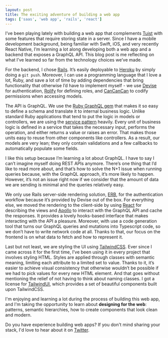 ```yaml
---
layout: post
title: The exciting adventure of building a web app
tags: ['saas', 'web app', 'rails', 'react']
---
```


I’ve been playing lately with building a web app that complements [Tuist](https://tuist.io) with some features that require storing state in a server. Since I have a mobile development background, being familiar with Swift, iOS, and very recently React Native, I’m learning a lot along developing both a web app and a backend that exposes a GraphQL API. This blog post is me reflecting on what I’ve learned so far from the technology choices we’ve made.

For the backend, I chose [Rails](https://rubyonrails.org/). It’s easily deployable to [Heroku](https://heroku.com) by simply doing a `git push`. Moreover, I can use a programming language that I love a lot, Ruby, and save a lot of time by adding dependencies that bring functionality that otherwise I’d have to implement myself - we use [Devise](https://github.com/heartcombo/devise) for authentication, [Rolify](https://github.com/RolifyCommunity/rolify) for defining roles, and [CanCanCan](https://github.com/CanCanCommunity/cancancan) to codify permissions when accessing models.

The API is GraphQL. We use the [Ruby GraphQL gem](https://github.com/rmosolgo/graphql-ruby) that makes it so easy to define a schema and translate it to internal business logic. Unlike standard Ruby applications that tend to put the logic in models or controllers, we are using the [service pattern](https://www.toptal.com/ruby-on-rails/rails-service-objects-tutorial) heavily. Every unit of business logic is defined in a service that takes the necessary input, performs the operation, and either returns a value or raises an error. That makes those units easy to reuse from other components like controllers. As a result, our models are very lean; they only contain validations and a few callbacks to automatically populate some fields.

I like this setup because I’m learning a lot about GraphQL. I have to say I can’t imagine myself doing REST APIs anymore. There’s one thing that I’d like to read more about, and that’s how to solve the N+1 issue when running queries because, with the GraphQL approach, it’s more likely to happen.
However, it’s not an issue right now if we consider that the amount of data we are sending is minimal and the queries relatively easy.

We only use Rails server-side rendering solution, [ERB](https://guides.rubyonrails.org/layouts_and_rendering.html), for the authentication workflow because it’s provided by Devise out of the box. For everything else, we moved the rendering to the client-side by using [React](https://reactjs.org/) for describing the views and [Apollo](https://www.apollographql.com/) to interact with the GraphQL API and cache the responses. It provides a lovely hooks-based interface that makes interacting with the API a pleasure. Moreover, with use a code generation tool that turns our GraphQL queries and mutations into Typescript code, so we don’t have to write network code at all. Thanks to that, our focus on the frontend is on what data to fetch and how to represent it.

Last but not least, we are styling the UI using [TailwindCSS](https://tailwindcss.com/). Ever since I came across it for the first time, I’ve been using it in every project that involves styling HTML. Styles are applied through classes with semantic meaning, limiting each attribute to a limited set to value. Thanks to it, it’s easier to achieve visual consistency that otherwise wouldn’t be possible if we had to pick values for every new HTML element. And that goes without mentioning the relief of not having to think about naming classes. I got a license for [TailwindUI](https://tailwindui.com), which provides a set of beautiful components built upon TailwindCSS.

I'm enjoying and learning a lot during the process of building this web app, and I'm taking the opportunity to learn about **designing for the web**: patterns, semantic hierarchies, how to create components that look clean and modern.

Do you have experience building web apps? If you don't mind sharing your stack, I'd love to hear about it on [Twitter](https://twitter.com/pepicrft).
